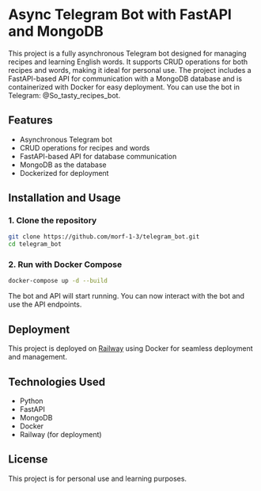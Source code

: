 # Async Telegram Bot with FastAPI and MongoDB

This project is a fully asynchronous Telegram bot designed for managing recipes and learning English words. It supports CRUD operations for both recipes and words, making it ideal for personal use. The project includes a FastAPI-based API for communication with a MongoDB database and is containerized with Docker for easy deployment.
You can use the bot in Telegram: @So_tasty_recipes_bot.

## Features
- Asynchronous Telegram bot
- CRUD operations for recipes and words
- FastAPI-based API for database communication
- MongoDB as the database
- Dockerized for deployment

## Installation and Usage

### 1. Clone the repository
```sh
git clone https://github.com/morf-1-3/telegram_bot.git
cd telegram_bot
```

### 2. Run with Docker Compose
```sh
docker-compose up -d --build
```

The bot and API will start running. You can now interact with the bot and use the API endpoints.

## Deployment
This project is deployed on [Railway](https://railway.app) using Docker for seamless deployment and management.

## Technologies Used
- Python
- FastAPI
- MongoDB
- Docker
- Railway (for deployment)

## License
This project is for personal use and learning purposes.


